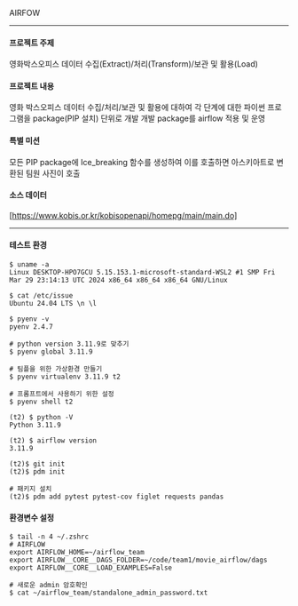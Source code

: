 AIRFOW 
***
#### 프로젝트 주제
영화박스오피스 데이터 수집(Extract)/처리(Transform)/보관 및 활용(Load)

#### 프로젝트 내용
영화 박스오피스 데이터 수집/처리/보관 및 활용에 대하여 
각 단계에 대한 파이썬 프로그램을 package(PIP 설치) 단위로  개발
개발 package를 airflow 적용 및 운영

#### 특별 미션
모든 PIP package에 Ice_breaking 함수를 생성하여 이를 호출하면 
아스키아트로 변환된 팀원 사진이 호출

#### 소스 데이터
[https://www.kobis.or.kr/kobisopenapi/homepg/main/main.do]
***
#### 테스트 환경
```
$ uname -a
Linux DESKTOP-HPO7GCU 5.15.153.1-microsoft-standard-WSL2 #1 SMP Fri Mar 29 23:14:13 UTC 2024 x86_64 x86_64 x86_64 GNU/Linux

$ cat /etc/issue
Ubuntu 24.04 LTS \n \l

$ pyenv -v
pyenv 2.4.7

# python version 3.11.9로 맞추기
$ pyenv global 3.11.9

# 팀플을 위한 가상환경 만들기
$ pyenv virtualenv 3.11.9 t2

# 프롬프트에서 사용하기 위한 설정
$ pyenv shell t2

(t2) $ python -V
Python 3.11.9

(t2) $ airflow version
3.11.9

(t2)$ git init
(t2)$ pdm init

# 패키지 설치
(t2)$ pdm add pytest pytest-cov figlet requests pandas
```

#### 환경변수 설정
```
$ tail -n 4 ~/.zshrc
# AIRFLOW
export AIRFLOW_HOME=~/airflow_team
export AIRFLOW__CORE__DAGS_FOLDER=~/code/team1/movie_airflow/dags
export AIRFLOW__CORE__LOAD_EXAMPLES=False

# 새로운 admin 암호확인
$ cat ~/airflow_team/standalone_admin_password.txt
```



